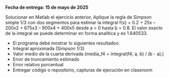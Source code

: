 **Fecha de entrega: 15 de mayo de 2025**

Solucionar en Matlab el ejercicio anterior, Aplique la regla de Simpson simple 1/3 con dos segmentos para estimar la integral f(x) = 0.2 + 25x – 200x2 + 675x3 – 900x4 + 400x5
desde a = 0 hasta b = 0.8. El valor exacto de la integral se puede determinar en forma analítica y es 1.640533.
- El programa debe mostrar lo siguientes resultados:
- Integral aproximada (Simpson 1/3)
- Valor medio de la cuarta derivada (media_f4 = integral(f4, a, b) / (b - a);)
- Error de truncamiento estimado
- Error relativo porcentual
- Entregar código o repositorio, capturas de ejecución en classroom
